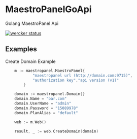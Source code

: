 # MaestroPanelGoApi
Golang MaestroPanel Api

[![wercker status](https://app.wercker.com/status/b25da712119d17c7ef50d8e918f1413c/s/master "wercker status")](https://app.wercker.com/project/byKey/b25da712119d17c7ef50d8e918f1413c)

## Examples

Create Domain Example

```go
    m := maestropanel.MaestroPanel{
            "maestropanel url (http://domain.com:9715)", 
            "authorization key","api version (v1)"
        }

    domain := maestropanel.Domain{}
    domain.Name = "bar.com"
    domain.UserName = "admin"
    domain.Password = "15089978"
    domain.PlanAlias = "default"

    web := m.Web()

    result, _ := web.CreateDomain(domain)
```